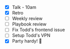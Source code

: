 - [x] Talk - 10am
- [x] Retro
- [ ] Weekly review
- [ ] Playbook review
- [ ] Fix Todd's frontend issue
- [ ] Setup Todd's VPN
- [x] Party hardy! 🎉
